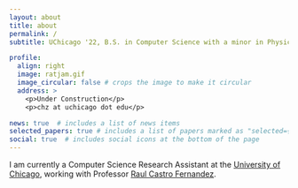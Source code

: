 ```yaml
---
layout: about
title: about
permalink: /
subtitle: UChicago '22, B.S. in Computer Science with a minor in Physics

profile:
  align: right
  image: ratjam.gif
  image_circular: false # crops the image to make it circular
  address: >
    <p>Under Construction</p>
    <p>chz at uchicago dot edu</p>

news: true  # includes a list of news items
selected_papers: true # includes a list of papers marked as "selected={true}"
social: true  # includes social icons at the bottom of the page
---
```


I am currently a Computer Science Research Assistant at the <a href='https://cs.uchicago.edu/'>University of Chicago</a>, working with Professor <a href='https://raulcastrofernandez.com/'>Raul Castro Fernandez</a>.